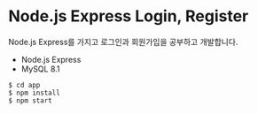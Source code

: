 # Node.js Express Login, Register

Node.js  Express를 가지고 로그인과 회원가입을 공부하고 개발합니다.

- Node.js Express
- MySQL 8.1

```shell
$ cd app
$ npm install
$ npm start
```